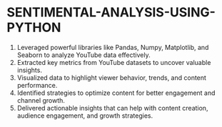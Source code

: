 # SENTIMENTAL-ANALYSIS-USING-PYTHON

1. Leveraged powerful libraries like Pandas, Numpy, Matplotlib, and Seaborn to analyze YouTube data effectively.
2. Extracted key metrics from YouTube datasets to uncover valuable insights.
3. Visualized data to highlight viewer behavior, trends, and content performance.
4. Identified strategies to optimize content for better engagement and channel growth.
5. Delivered actionable insights that can help with content creation, audience engagement, and growth strategies.
